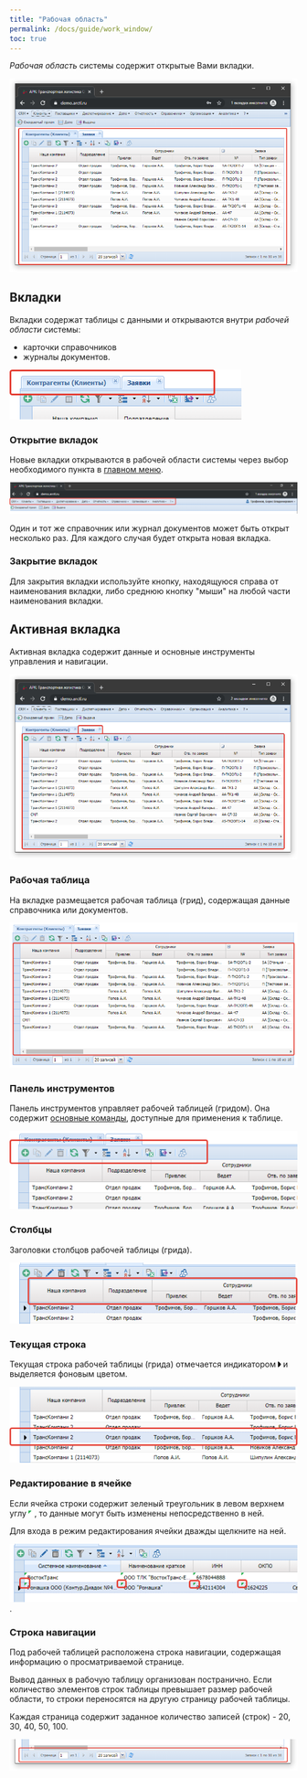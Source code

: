 ```yaml
---
title: "Рабочая область"
permalink: /docs/guide/work_window/
toc: true
---
```


*Рабочая область* системы содержит открытые Вами вкладки.

![](/assets/images/arctl_work_window.png)

## Вкладки
Вкладки содержат таблицы с данными и открываются внутри *рабочей области* системы:
-   карточки справочников
-   журналы документов.

![](/assets/images/arctl_work_window_tab.png)

### Открытие вкладок
Новые вкладки открываются в рабочей области системы через выбор
необходимого пункта в [главном меню](/assets/images/system/#главное-меню).

![](/assets/images/arctl_main_window_menu.png)

Один и тот же справочник или журнал документов может быть открыт несколько раз.
Для каждого случая будет открыта новая вкладка.

### Закрытие вкладок
Для закрытия вкладки используйте кнопку,
находящуюся справа от наименования вкладки, либо среднюю кнопку "мыши" на
любой части наименования вкладки.

## Активная вкладка
Активная вкладка содержит данные и основные инструменты управления и навигации.

![](/assets/images/arctl_work_window_tab_activ.png)

### Рабочая таблица
На вкладке размещается рабочая таблица (грид), содержащая
данные справочника или документов.

![](/assets/images/arctl_work_window_grid.png)

### Панель инструментов
Панель инструментов управляет рабочей таблицей (гридом).
Она содержит [основные команды](/assets/images/grid), доступные для применения к таблице.

![](/assets/images/arctl_work_window_panel.png)

### Столбцы
Заголовки столбцов рабочей таблицы (грида).

![](/assets/images/arctl_work_window_columns.png)

### Текущая строка
Текущая строка рабочей таблицы (грида) отмечается индикатором
![](/assets/images/grid_tools/rowindicator.png) и выделяется фоновым цветом.

![](/assets/images/arctl_work_window_current_record.png)

### Редактирование в ячейке
Если ячейка строки содержит зеленый треугольник в левом верхнем углу
![](/assets/images/grid_tools/cell_editable.png),
то данные могут быть изменены непосредственно в ней.

Для входа в режим редактирования ячейки дважды щелкните на ней.

![](/assets/images/arctl_work_window_cell_edit.png).

### Строка навигации
Под рабочей таблицей расположена строка навигации, содержащая информацию
о просматриваемой странице.

Вывод данных в рабочую таблицу организован постранично.
Если количество элементов строк таблицы превышает размер рабочей области,
то строки переносятся на другую страницу рабочей таблицы.

Каждая страница содержит заданное количество записей (строк) - 20, 30, 40, 50, 100.

![](/assets/images/arctl_work_window_nav.png)
